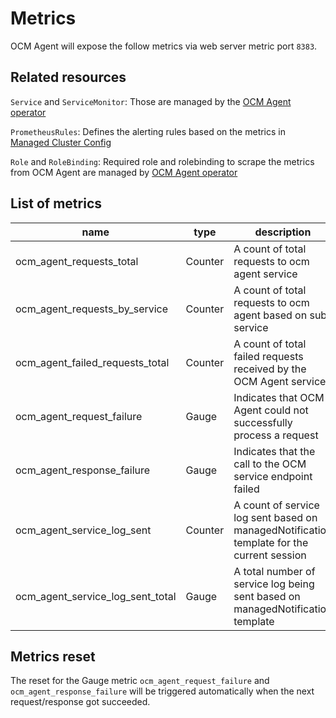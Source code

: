 # Metrics

OCM Agent will expose the follow metrics via web server metric port `8383`.

## Related resources

`Service` and `ServiceMonitor`: Those are managed by the [OCM Agent operator](https://github.com/openshift/ocm-agent-operator/)

`PrometheusRules`: Defines the alerting rules based on the metrics in
[Managed Cluster Config](https://github.com/openshift/managed-cluster-config/)

`Role` and `RoleBinding`: Required role and rolebinding to scrape the metrics from
OCM Agent are managed by [OCM Agent operator](https://github.com/openshift/ocm-agent-operator/)

## List of metrics

|name|type|description|
|----|----|----|
|ocm_agent_requests_total|Counter|A count of total requests to ocm agent service|
|ocm_agent_requests_by_service|Counter|A count of total requests to ocm agent based on sub service|
|ocm_agent_failed_requests_total|Counter|A count of total failed requests received by the OCM Agent service|
|ocm_agent_request_failure|Gauge|Indicates that OCM Agent could not successfully process a request|
|ocm_agent_response_failure|Gauge|Indicates that the call to the OCM service endpoint failed|
|ocm_agent_service_log_sent|Counter|A count of service log sent based on managedNotification template for the current session|
|ocm_agent_service_log_sent_total|Gauge|A total number of service log being sent based on managedNotification template|

## Metrics reset

The reset for the Gauge metric `ocm_agent_request_failure` and `ocm_agent_response_failure`
will be triggered automatically when the next request/response got succeeded.
